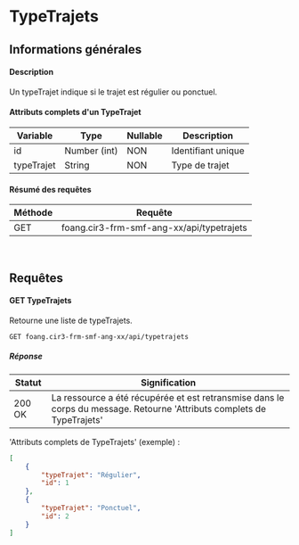 # TypeTrajets

## Informations générales
#### Description
Un typeTrajet indique si le trajet est régulier ou ponctuel.

#### Attributs complets d'un TypeTrajet
| Variable        | Type                  | Nullable | Description                            |
| --------------- | --------------------- | -------- | -------------------------------------- |
| id              | Number (int)          | NON      | Identifiant unique                     |
| typeTrajet      | String                | NON      | Type de trajet                         |

#### Résumé des requêtes
| Méthode                            | Requête                                      |
| ---------------------------------- | ---------------------------------------------|
| <span class="get">GET</span>       | foang.cir3-frm-smf-ang-xx/api/typetrajets    |

<br>
<div class="page-break"></div>

## Requêtes
#### <span class="get">GET</span> TypeTrajets

Retourne une liste de typeTrajets.

`GET foang.cir3-frm-smf-ang-xx/api/typetrajets`

##### Réponse
| Statut          | Signification                                                             |
| --------------- | ------------------------------------------------------------------------- |
| 200 OK          | La ressource a été récupérée et est retransmise dans le corps du message. Retourne 'Attributs complets de TypeTrajets' |

'Attributs complets de TypeTrajets' (exemple) :

```json
[
    {
        "typeTrajet": "Régulier",
        "id": 1
    },
    {
        "typeTrajet": "Ponctuel",
        "id": 2
    }
]
```